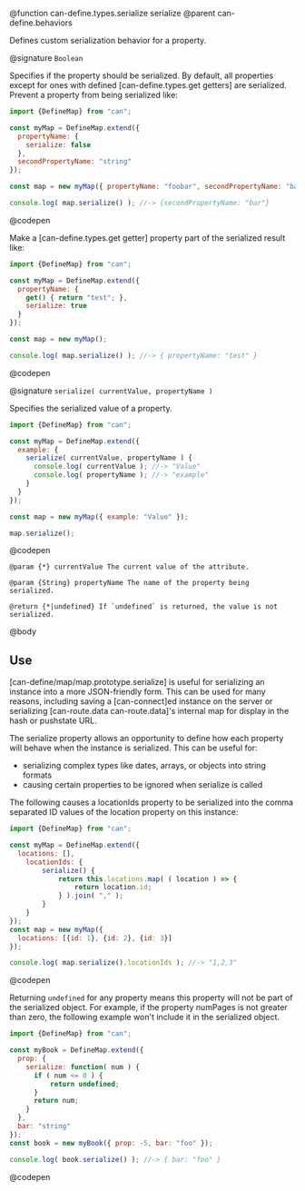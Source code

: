 @function can-define.types.serialize serialize
@parent can-define.behaviors

Defines custom serialization behavior for a property.

@signature `Boolean`

  Specifies if the property should be serialized.  By default, all properties except for
  ones with defined [can-define.types.get getters] are serialized. Prevent a property
  from being serialized like:

  ```js
  import {DefineMap} from "can";

  const myMap = DefineMap.extend({
    propertyName: {
      serialize: false
    },
    secondPropertyName: "string"
  });

  const map = new myMap({ propertyName: "foobar", secondPropertyName: "bar" });

  console.log( map.serialize() ); //-> {secondPropertyName: "bar"}
  ```
  @codepen

  Make a [can-define.types.get getter] property part of the serialized result like:

  ```js
  import {DefineMap} from "can";

  const myMap = DefineMap.extend({
    propertyName: {
      get() { return "test"; },
      serialize: true
    }
  });

  const map = new myMap();

  console.log( map.serialize() ); //-> { propertyName: "test" }
  ```
  @codepen

@signature `serialize( currentValue, propertyName )`

  Specifies the serialized value of a property.

  ```js
  import {DefineMap} from "can";

  const myMap = DefineMap.extend({
    example: {
      serialize( currentValue, propertyName ) {
        console.log( currentValue ); //-> "Value"
        console.log( propertyName ); //-> "example"
      }
    }
  });
  
  const map = new myMap({ example: "Value" });

  map.serialize();
  ```
  @codepen

	@param {*} currentValue The current value of the attribute.

	@param {String} propertyName The name of the property being serialized.

	@return {*|undefined} If `undefined` is returned, the value is not serialized.

@body

## Use

[can-define/map/map.prototype.serialize] is useful for serializing an instance into
a more JSON-friendly form.  This can be used for many reasons, including saving a
[can-connect]ed instance on the server or serializing [can-route.data can-route.data]'s internal
map for display in the hash or pushstate URL.

The serialize property allows an opportunity to define how
each property will behave when the instance is serialized.  This can be useful for:

- serializing complex types like dates, arrays, or objects into string formats
- causing certain properties to be ignored when serialize is called

The following causes a locationIds property to be serialized into
the comma separated ID values of the location property on this instance:

```js
import {DefineMap} from "can";

const myMap = DefineMap.extend({
  locations: [],
	locationIds: {
		serialize() {
			return this.locations.map( ( location ) => {
				return location.id;
			} ).join( "," );
		}
	}
});
const map = new myMap({
  locations: [{id: 1}, {id: 2}, {id: 3}]
});

console.log( map.serialize().locationIds ); //-> "1,2,3"
```
@codepen

Returning `undefined` for any property means this property will not be part of the serialized
object.  For example, if the property numPages is not greater than zero, the following example
won't include it in the serialized object.

```js
import {DefineMap} from "can";

const myBook = DefineMap.extend({
  prop: {
    serialize: function( num ) {
      if ( num <= 0 ) {
          return undefined;
      }
      return num;
    }
  },
  bar: "string"
});
const book = new myBook({ prop: -5, bar: "foo" });

console.log( book.serialize() ); //-> { bar: "foo" }
```
@codepen
